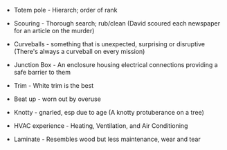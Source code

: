 
* Totem pole - Hierarch; order of rank

* Scouring - Thorough search; rub/clean (David scoured each newspaper for an article on the murder)

* Curveballs - something that is unexpected, surprising or disruptive (There's always a curveball on every mission)

* Junction Box - An enclosure housing electrical connections providing a safe barrier to them

* Trim - White trim is the best

* Beat up - worn out by overuse

* Knotty - gnarled, esp due to age (A knotty protuberance on a tree)

* HVAC experience - Heating, Ventilation, and Air Conditioning

* Laminate - Resembles wood but less maintenance, wear and tear

